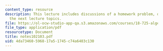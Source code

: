 ```yaml
---
content_type: resource
description: This lecture includes discussions of a homework problem, dimension, and
  the next lecture topics.
file: https://ol-ocw-studio-app-qa.s3.amazonaws.com/courses/18-725-algebraic-geometry-fall-2003/4da73460596817a51745c74a6403c130_notes102103.pdf
file_type: application/pdf
resourcetype: Document
title: notes102103.pdf
uid: 4da73460-5968-17a5-1745-c74a6403c130
---
```

